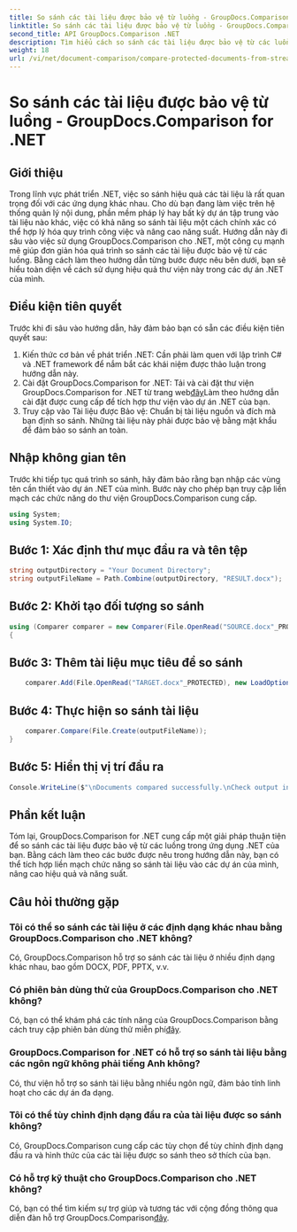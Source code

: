 ```yaml
---
title: So sánh các tài liệu được bảo vệ từ luồng - GroupDocs.Comparison for .NET
linktitle: So sánh các tài liệu được bảo vệ từ luồng - GroupDocs.Comparison for .NET
second_title: API GroupDocs.Comparison .NET
description: Tìm hiểu cách so sánh các tài liệu được bảo vệ từ các luồng bằng GroupDocs.Comparison cho .NET. Hợp lý hóa quá trình so sánh tài liệu của bạn một cách dễ dàng.
weight: 18
url: /vi/net/document-comparison/compare-protected-documents-from-stream/
---
```


# So sánh các tài liệu được bảo vệ từ luồng - GroupDocs.Comparison for .NET

## Giới thiệu
Trong lĩnh vực phát triển .NET, việc so sánh hiệu quả các tài liệu là rất quan trọng đối với các ứng dụng khác nhau. Cho dù bạn đang làm việc trên hệ thống quản lý nội dung, phần mềm pháp lý hay bất kỳ dự án tập trung vào tài liệu nào khác, việc có khả năng so sánh tài liệu một cách chính xác có thể hợp lý hóa quy trình công việc và nâng cao năng suất. Hướng dẫn này đi sâu vào việc sử dụng GroupDocs.Comparison cho .NET, một công cụ mạnh mẽ giúp đơn giản hóa quá trình so sánh các tài liệu được bảo vệ từ các luồng. Bằng cách làm theo hướng dẫn từng bước được nêu bên dưới, bạn sẽ hiểu toàn diện về cách sử dụng hiệu quả thư viện này trong các dự án .NET của mình.
## Điều kiện tiên quyết
Trước khi đi sâu vào hướng dẫn, hãy đảm bảo bạn có sẵn các điều kiện tiên quyết sau:
1. Kiến thức cơ bản về phát triển .NET: Cần phải làm quen với lập trình C# và .NET framework để nắm bắt các khái niệm được thảo luận trong hướng dẫn này.
2.  Cài đặt GroupDocs.Comparison for .NET: Tải và cài đặt thư viện GroupDocs.Comparison for .NET từ trang web[đây](https://releases.groupdocs.com/comparison/net/)Làm theo hướng dẫn cài đặt được cung cấp để tích hợp thư viện vào dự án .NET của bạn.
3. Truy cập vào Tài liệu được Bảo vệ: Chuẩn bị tài liệu nguồn và đích mà bạn định so sánh. Những tài liệu này phải được bảo vệ bằng mật khẩu để đảm bảo so sánh an toàn.

## Nhập không gian tên
Trước khi tiếp tục quá trình so sánh, hãy đảm bảo rằng bạn nhập các vùng tên cần thiết vào dự án .NET của mình. Bước này cho phép bạn truy cập liền mạch các chức năng do thư viện GroupDocs.Comparison cung cấp.

```csharp
using System;
using System.IO;
```

## Bước 1: Xác định thư mục đầu ra và tên tệp
```csharp
string outputDirectory = "Your Document Directory";
string outputFileName = Path.Combine(outputDirectory, "RESULT.docx");
```
## Bước 2: Khởi tạo đối tượng so sánh
```csharp
using (Comparer comparer = new Comparer(File.OpenRead("SOURCE.docx"_PROTECTED), new LoadOptions() { Password = "1234" }))
{
```
## Bước 3: Thêm tài liệu mục tiêu để so sánh
```csharp
    comparer.Add(File.OpenRead("TARGET.docx"_PROTECTED), new LoadOptions() { Password = "5678" });
```
## Bước 4: Thực hiện so sánh tài liệu
```csharp
    comparer.Compare(File.Create(outputFileName));
}
```
## Bước 5: Hiển thị vị trí đầu ra
```csharp
Console.WriteLine($"\nDocuments compared successfully.\nCheck output in {Directory.GetCurrentDirectory()}.");
```

## Phần kết luận
Tóm lại, GroupDocs.Comparison for .NET cung cấp một giải pháp thuận tiện để so sánh các tài liệu được bảo vệ từ các luồng trong ứng dụng .NET của bạn. Bằng cách làm theo các bước được nêu trong hướng dẫn này, bạn có thể tích hợp liền mạch chức năng so sánh tài liệu vào các dự án của mình, nâng cao hiệu quả và năng suất.
## Câu hỏi thường gặp
### Tôi có thể so sánh các tài liệu ở các định dạng khác nhau bằng GroupDocs.Comparison cho .NET không?
Có, GroupDocs.Comparison hỗ trợ so sánh các tài liệu ở nhiều định dạng khác nhau, bao gồm DOCX, PDF, PPTX, v.v.
### Có phiên bản dùng thử của GroupDocs.Comparison cho .NET không?
 Có, bạn có thể khám phá các tính năng của GroupDocs.Comparison bằng cách truy cập phiên bản dùng thử miễn phí[đây](https://releases.groupdocs.com/).
### GroupDocs.Comparison for .NET có hỗ trợ so sánh tài liệu bằng các ngôn ngữ không phải tiếng Anh không?
Có, thư viện hỗ trợ so sánh tài liệu bằng nhiều ngôn ngữ, đảm bảo tính linh hoạt cho các dự án đa dạng.
### Tôi có thể tùy chỉnh định dạng đầu ra của tài liệu được so sánh không?
Có, GroupDocs.Comparison cung cấp các tùy chọn để tùy chỉnh định dạng đầu ra và hình thức của các tài liệu được so sánh theo sở thích của bạn.
### Có hỗ trợ kỹ thuật cho GroupDocs.Comparison cho .NET không?
 Có, bạn có thể tìm kiếm sự trợ giúp và tương tác với cộng đồng thông qua diễn đàn hỗ trợ GroupDocs.Comparison[đây](https://forum.groupdocs.com/c/comparison/12).